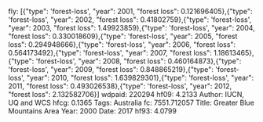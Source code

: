 fly: [{"type": 'forest-loss', "year": 2001, "forest loss": 0.121696405},{"type": 'forest-loss', "year": 2002, "forest loss": 0.41802759},{"type": 'forest-loss', "year": 2003, "forest loss": 1.49923859},{"type": 'forest-loss', "year": 2004, "forest loss": 0.330018609},{"type": 'forest-loss', "year": 2005, "forest loss": 0.294948666},{"type": 'forest-loss', "year": 2006, "forest loss": 0.564173492},{"type": 'forest-loss', "year": 2007, "forest loss": 1.18613465},{"type": 'forest-loss', "year": 2008, "forest loss": 0.460164873},{"type": 'forest-loss', "year": 2009, "forest loss": 0.848865219},{"type": 'forest-loss', "year": 2010, "forest loss": 1.639829301},{"type": 'forest-loss', "year": 2011, "forest loss": 0.493026538},{"type": 'forest-loss', "year": 2012, "forest loss": 2.132582706}]
wdpaid: 220294
hf09: 4.2133
Author: IUCN, UQ and WCS
hfcg: 0.1365
Tags: Australia
fc: 7551.712057
Title: Greater Blue Mountains Area
Year: 2000
Date: 2017
hf93: 4.0799
